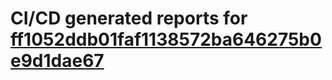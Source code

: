 # CI/CD generated reports for [ff1052ddb01faf1138572ba646275b0e9d1dae67](https://github.com/hydephp/develop/commit/ff1052ddb01faf1138572ba646275b0e9d1dae67)
